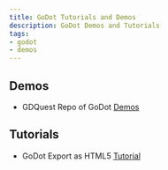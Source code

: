 ```yaml
---
title: GoDot Tutorials and Demos
description: GoDot Demos and Tutorials
tags:
- godot
- demos
---
```


## Demos

- GDQuest Repo of GoDot [Demos](https://github.com/GDQuest/godot-demos)

## Tutorials

- GoDot Export as HTML5 [Tutorial](https://docs.godotengine.org/en/stable/tutorials/export/exporting_for_web.html)